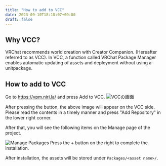 ```yaml
---
title: "How to add to VCC"
date: 2023-09-10T18:18:07+09:00
draft: false
---
```


## Why VCC?
VRChat recommends world creation with Creator Companion. (Hereafter referred to as VCC).
In VCC, a function called VRChat Package Manager enables automatic updating of assets and deployment without using a unitpackage.

## How to add to VCC
Go to https://vpm.niri.la/ and press Add to VCC.
![VCCの画面](/assets/images/add_vcc.png)

After pressing the button, the above image will appear on the VCC side. Please read the contents in a timely manner and press "Add Repository" in the lower right corner.

After that, you will see the following items on the Manage page of the project.

![Manage Packages](/assets/images/add_vcc.png)
Press the + button on the right to complete the installation.

After installation, the assets will be stored under `Packages/<asset name>/`.